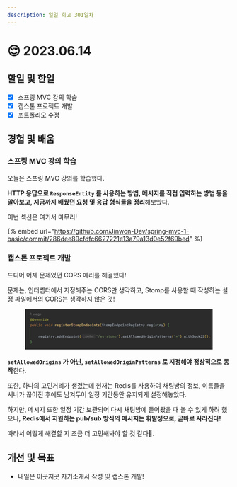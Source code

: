 ```yaml
---
description: 일일 회고 301일차
---
```


# 😌 2023.06.14

## 할일 및 한일&#x20;

* [x] 스프링 MVC 강의 학습&#x20;
* [x] 캡스톤 프로젝트 개발&#x20;
* [x] 포트폴리오 수정&#x20;

## 경험 및 배움&#x20;

### 스프링 MVC 강의 학습&#x20;

오늘은 스프링 MVC 강의를 학습했다.

**HTTP 응답으로 `ResponseEntity` 를 사용하는 방법, 메시지를 직접 입력하는 방법 등을 알아보고, 지금까지 배웠던 요청 및 응답 형식들을 정리**해보았다.

이번 섹션은 여기서 마무리!

{% embed url="https://github.com/Jinwon-Dev/spring-mvc-1-basic/commit/286dee89cfdfc6627221e13a79a13d0e52f69bed" %}

### 캡스톤 프로젝트 개발&#x20;

드디어 어제 문제였던 CORS 에러를 해결했다!

문제는, 인터셉터에서 지정해주는 CORS만 생각하고, Stomp를 사용할 때 작성하는 설정 파일에서의 CORS는 생각하지 않은 것!

<figure><img src="../.gitbook/assets/image (4).png" alt=""><figcaption></figcaption></figure>

**`setAllowedOrigins` 가 아닌, `setAllowedOriginPatterns` 로 지정해야 정상적으로 동작**한다.

또한, 하나의 고민거리가 생겼는데 현재는 Redis를 사용하여 채팅방의 정보, 이름들을 서버가 끊어진 후에도 남겨두어 일정 기간동안 유지되게 설정해놓았다.

하지만, 메시지 또한 일정 기간 보관되어 다시 채팅방에 들어왔을 때 볼 수 있게 하려 했으나, **Redis에서 지원하는 pub/sub 방식의 메시지는 휘발성으로, 곧바로 사라진다!**

따라서 어떻게 해결할 지 조금 더 고민해봐야 할 것 같다🤣.

## 개선 및 목표&#x20;

* 내일은 이곳저곳 자기소개서 작성 및 캡스톤 개발!
